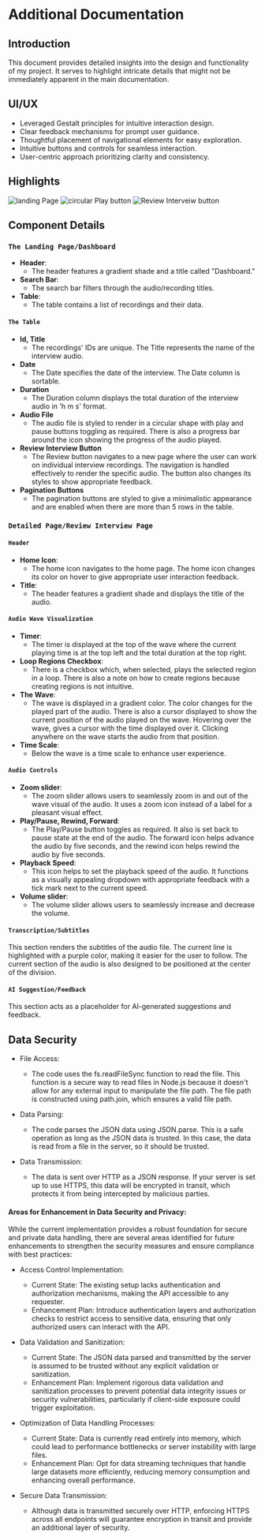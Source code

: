 # Additional Documentation

## Introduction

This document provides detailed insights into the design and functionality of my project. It serves to highlight intricate details that might not be immediately apparent in the main documentation.

## UI/UX

- Leveraged Gestalt principles for intuitive interaction design.
- Clear feedback mechanisms for prompt user guidance.
- Thoughtful placement of navigational elements for easy exploration.
- Intuitive buttons and controls for seamless interaction.
- User-centric approach prioritizing clarity and consistency.


## Highlights

![landing Page](Images/image11.png )
![circular Play button](Images/image12.jpg)
![Review Interveiw button](Images/image10.png )



## Component Details

### `The Landing Page/Dashboard`

- **Header**:
  - The header features a gradient shade and a title called "Dashboard."
- **Search Bar**:
  - The search bar filters through the audio/recording titles.
- **Table**:
  - The table contains a list of recordings and their data.

#### `The Table`
- **Id, Title**
  - The recordings' IDs are unique. The Title represents the name of the interview audio.
- **Date**
  - The Date specifies the date of the interview. The Date column is sortable.
- **Duration**
  - The Duration column displays the total duration of the interview audio in 'h m s' format.
- **Audio File**
  - The audio file is styled to render in a circular shape with play and pause buttons toggling as required. There is also a progress bar around the icon showing the progress of the audio played.
- **Review Interview Button**
  - The Review button navigates to a new page where the user can work on individual interview recordings. The navigation is handled effectively to render the specific audio. The button also changes its styles to show appropriate feedback.
- **Pagination Buttons**
  - The pagination buttons are styled to give a minimalistic appearance and are enabled when there are more than 5 rows in the table.

### `Detailed Page/Review Interview Page`

#### `Header`

- **Home Icon**:
  - The home icon navigates to the home page. The home icon changes its color on hover to give appropriate user interaction feedback.
- **Title**:
  - The header features a gradient shade and displays the title of the audio.

#### `Audio Wave Visualization`
- **Timer**:
  - The timer is displayed at the top of the wave where the current playing time is at the top left and the total duration at the top right.
- **Loop Regions Checkbox**:
  - There is a checkbox which, when selected, plays the selected region in a loop. There is also a note on how to create regions because creating regions is not intuitive.
- **The Wave**:
  - The wave is displayed in a gradient color. The color changes for the played part of the audio. There is also a cursor displayed to show the current position of the audio played on the wave. Hovering over the wave, gives a cursor with the time displayed over it. Clicking anywhere on the wave starts the audio from that position.
- **Time Scale**:
  - Below the wave is a time scale to enhance user experience.

#### `Audio Controls`
- **Zoom slider**:
  - The zoom slider allows users to seamlessly zoom in and out of the wave visual of the audio. It uses a zoom icon instead of a label for a pleasant visual effect.
- **Play/Pause, Rewind, Forward**:  
  - The Play/Pause button toggles as required. It also is set back to pause state at the end of the audio. The forward icon helps advance the audio by five seconds, and the rewind icon helps rewind the audio by five seconds.
- **Playback Speed**:
  - This icon helps to set the playback speed of the audio. It functions as a visually appealing dropdown with appropriate feedback with a tick mark next to the current speed.
- **Volume slider**:
  - The volume slider allows users to seamlessly increase and decrease the volume.

#### `Transcription/Subtitles`

This section renders the subtitles of the audio file. The current line is highlighted with a purple color, making it easier for the user to follow. The current section of the audio is also designed to be positioned at the center of the division.

#### `AI Suggestion/Feedback`

This section acts as a placeholder for AI-generated suggestions and feedback.


## Data Security

- File Access: 
    - The code uses the fs.readFileSync function to read the file. This function is a secure way to read files in Node.js because it doesn't allow for any external input to manipulate the file path. The file path is constructed using path.join, which ensures a valid file path.

- Data Parsing: 
    - The code parses the JSON data using JSON.parse. This is a safe operation as long as the JSON data is trusted. In this case, the data is read from a file in the server, so it should be trusted.

- Data Transmission: 
    - The data is sent over HTTP as a JSON response. If your server is set up to use HTTPS, this data will be encrypted in transit, which protects it from being intercepted by malicious parties.


#### Areas for Enhancement in Data Security and Privacy:


While the current implementation provides a robust foundation for secure and private data handling, there are several areas identified for future enhancements to strengthen the security measures and ensure compliance with best practices:

- Access Control Implementation:
  - Current State: The existing setup lacks authentication and authorization mechanisms, making the API accessible to any requester.
  - Enhancement Plan: Introduce authentication layers and authorization checks to restrict access to sensitive data, ensuring that only authorized users can interact with the API.

- Data Validation and Sanitization:
    - Current State: The JSON data parsed and transmitted by the server is assumed to be trusted without any explicit validation or sanitization.
    - Enhancement Plan: Implement rigorous data validation and sanitization processes to prevent potential data integrity issues or security vulnerabilities, particularly if client-side exposure could trigger exploitation.

- Optimization of Data Handling Processes:
    - Current State: Data is currently read entirely into memory, which could lead to performance bottlenecks or server instability with large files.
    - Enhancement Plan: Opt for data streaming techniques that handle large datasets more efficiently, reducing memory consumption and enhancing overall performance.

- Secure Data Transmission:
    -  Although data is transmitted securely over HTTP, enforcing HTTPS across all endpoints will guarantee encryption in transit and provide an additional layer of security.